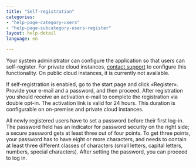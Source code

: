 ```yaml
---
title: "Self-registration"
categories:
- "help-page-category-users"
- "help-page-subcategory-users-register"
layout: help-detail
language: en

---
```


Your system administrator can configure the application so that users can self-register. For private cloud instances, [contact support](mailto:support@wetransform.to) to configure this functionality. On public cloud instances, it is currently not available.

If self-registration is enabled, go to the start page and click &laquo;Register&raquo;. Provide your e-mail and a password, and then proceed. After registration you should receive an activation e-mail to complete the registration via double opt-in. The activation link is valid for 24 hours. This duration is configurable on on-premise and private cloud instances.

All newly registered users have to set a password before their first log-in. The password field has an indicator for password security on the right side; a secure password gets at least three out of four points. To get three points, your password has to have eight or more characters, and needs to contain at least three different classes of characters (small letters, capital letters, numbers, special characters). After setting the password, you can proceed to log in.


